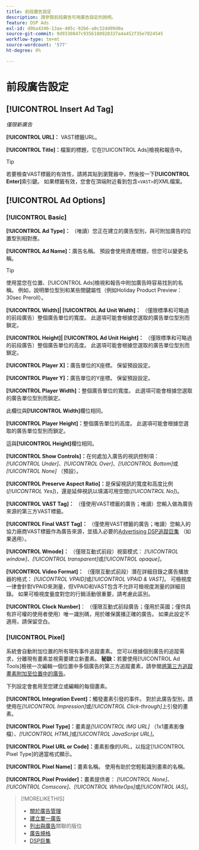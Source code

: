 ```yaml
---
title: 前段廣告設定
description: 請參閱前段廣告可用廣告設定的說明。
feature: DSP Ads
exl-id: d0ba4346-13ae-405c-92b6-a0c32dd09d0a
source-git-commit: 9d9330847c9356180928337a4a452f35e7024545
workflow-type: tm+mt
source-wordcount: '577'
ht-degree: 0%

---
```


# 前段廣告設定

## [!UICONTROL Insert Ad Tag]

*僅限新廣告*

**[!UICONTROL URL]：** VAST標籤URL。

**[!UICONTROL Title]：**&#x200B;檔案的標題，它在[!UICONTROL Ads]檢視和報告中。

>[!TIP]
>
> 若要檢查VAST標籤的有效性，請將其貼到瀏覽器中，然後按一下&#x200B;**[!UICONTROL Enter]**&#x200B;索引鍵。 如果標籤有效，您會在頂端附近看到包含`<VAST>`的XML檔案。

## [!UICONTROL Ad Options]

### [!UICONTROL Basic]

**[!UICONTROL Ad Type]：** （唯讀）您正在建立的廣告型別，與可附加廣告的位置型別相對應。

**[!UICONTROL Ad Name]：**&#x200B;廣告名稱。 預設會使用資產標題，但您可以變更名稱。

>[!TIP]
>
> 使用當您在位置、[!UICONTROL Ads]檢視和報告中附加廣告時容易找到的名稱。 例如，說明單位型別和某些關鍵屬性（例如Holiday Product Preview： 30sec Preroll）。

**[!UICONTROL Width]| [!UICONTROL Ad Unit Width]：** （僅限標準和可略過的前段廣告）整個廣告單位的寬度。 此選項可能會根據您選取的廣告單位型別而鎖定。

**[!UICONTROL Height]| [!UICONTROL Ad Unit Height]：** （僅限標準和可略過的前段廣告）整個廣告單位的高度。 此選項可能會根據您選取的廣告單位型別而鎖定。

**[!UICONTROL Player X]：**&#x200B;廣告單位的X座標。 保留預設設定。

**[!UICONTROL Player Y]：**&#x200B;廣告單位的Y座標。 保留預設設定。

**[!UICONTROL Player Width]：**&#x200B;整個廣告單位的寬度。 此選項可能會根據您選取的廣告單位型別而鎖定。

此欄位與&#x200B;**[!UICONTROL Width]**&#x200B;欄位相同。

**[!UICONTROL Player Height]：**&#x200B;整個廣告單位的高度。 此選項可能會根據您選取的廣告單位型別而鎖定。

這與&#x200B;**[!UICONTROL Height]**&#x200B;欄位相同。

**[!UICONTROL Show Controls]：**&#x200B;在何處加入廣告的視訊控制項： *[!UICONTROL Under]*、*[!UICONTROL Over]*、*[!UICONTROL Bottom]*&#x200B;或&#x200B;*[!UICONTROL None]* （預設）。

**[!UICONTROL Preserve Aspect Ratio]：**&#x200B;是保留視訊的寬度和高度比例(*[!UICONTROL Yes]*)，還是延伸視訊以填滿可用空間(*[!UICONTROL No]*)。

**[!UICONTROL VAST Tag]：** （僅使用VAST標籤的廣告；唯讀）您輸入做為廣告來源的第三方VAST標籤。

**[!UICONTROL Final VAST Tag]：** （僅使用VAST標籤的廣告；唯讀）您輸入的協力廠商VAST標籤作為廣告來源，並插入必要的[Advertising DSP追蹤巨集](/help/dsp/campaign-management/macros.md) （如果適用）。

**[!UICONTROL Wmode]：** （僅限互動式前段）視窗模式： *[!UICONTROL window]*、*[!UICONTROL transparent]*&#x200B;或&#x200B;*[!UICONTROL opaque]*。

**[!UICONTROL Video Format]：** （僅限互動式前段）潛在詳細目錄之廣告播放器的格式： *[!UICONTROL VPAID]*&#x200B;或&#x200B;*[!UICONTROL VPAID & VAST]*。 可檢視度一律會針對VPAID來測量，但VPAID和VAST包含不允許可檢視度測量的詳細目錄。 如果可檢視度量度對您的行銷活動很重要，請考慮此區別。

**[!UICONTROL Clock Number]**： （僅限互動式前段廣告；僅用於英國；僅供具有許可權的使用者使用）唯一識別碼，用於確保廣播正確的廣告。 如果此設定不適用，請保留空白。

### [!UICONTROL Pixel]

系統會自動附加位置的所有現有事件追蹤畫素。 您可以根據個別廣告的追蹤需求，分離現有畫素並視需要建立新畫素。 **秘訣：**&#x200B;若要使用[!UICONTROL Ad Tools]檢視一次編輯一個位置中多個廣告的第三方追蹤畫素，請參閱[將第三方追蹤畫素附加至位置中的廣告](/help/dsp/campaign-management/ads/ad-pixel-attach-detach.md#attach-pixels-ads)。

下列設定會套用至您建立或編輯的每個畫素。

**[!UICONTROL Integration Event]：**&#x200B;觸發畫素引發的事件。 對於此廣告型別，請使用在&#x200B;*[!UICONTROL Impression]*&#x200B;或&#x200B;*[!UICONTROL Click-through]*&#x200B;上引發的畫素。

**[!UICONTROL Pixel Type]：**&#x200B;畫素是&#x200B;*[!UICONTROL IMG URL]* （1x1畫素影像檔）、*[!UICONTROL HTML]*&#x200B;或&#x200B;*[!UICONTROL JavaScript URL]*。

**[!UICONTROL Pixel URL or Code]：**&#x200B;畫素影像的URL，以指定[!UICONTROL Pixel Type]的適當格式顯示。

**[!UICONTROL Pixel Name]：**&#x200B;畫素名稱。 使用有助於您輕鬆識別畫素的名稱。

**[!UICONTROL Pixel Provider]：**&#x200B;畫素提供者： *[!UICONTROL None]*、*[!UICONTROL Comscore]*、*[!UICONTROL WhiteOps]*&#x200B;或&#x200B;*[!UICONTROL IAS]*。

>[!MORELIKETHIS]
>
>* [關於廣告管理](ad-about.md)
>* [建立單一廣告](ad-create.md)
>* [列出與廣告](/help/dsp/campaign-management/ads/ad-list-placements.md)關聯的版位
>* [廣告規格](ad-specs.md)
>* [DSP巨集](/help/dsp/campaign-management/macros.md)
